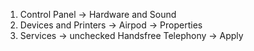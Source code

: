 1. Control Panel -> Hardware and Sound
2. Devices and Printers -> Airpod -> Properties
3. Services -> unchecked Handsfree Telephony -> Apply